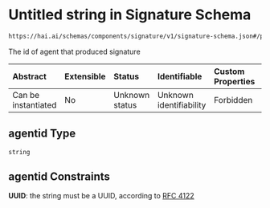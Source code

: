 # Untitled string in Signature Schema

```txt
https://hai.ai/schemas/components/signature/v1/signature-schema.json#/properties/agentid
```

The id of agent that produced signature

| Abstract            | Extensible | Status         | Identifiable            | Custom Properties | Additional Properties | Access Restrictions | Defined In                                                                                                    |
| :------------------ | :--------- | :------------- | :---------------------- | :---------------- | :-------------------- | :------------------ | :------------------------------------------------------------------------------------------------------------ |
| Can be instantiated | No         | Unknown status | Unknown identifiability | Forbidden         | Allowed               | none                | [signature.schema.json\*](../../schemas/components/signature/v1/signature.schema.json "open original schema") |

## agentid Type

`string`

## agentid Constraints

**UUID**: the string must be a UUID, according to [RFC 4122](https://tools.ietf.org/html/rfc4122 "check the specification")
